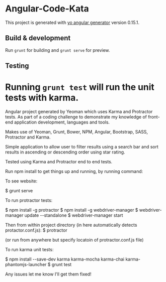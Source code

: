 # Angular-Code-Kata

This project is generated with [yo angular generator](https://github.com/yeoman/generator-angular)
version 0.15.1.

## Build & development

Run `grunt` for building and `grunt serve` for preview.

## Testing

Running `grunt test` will run the unit tests with karma.
=======

Angular project generated by Yeoman which uses Karma and Protractor tests. As part of a coding challenge to demonstrate my knowledge of front-end application development, languages and tools. 

Makes use of Yeoman, Grunt, Bower, NPM, Angular, Bootstrap, SASS, Protractor and Karma.

Simple application to allow user to filter results using a search bar and sort results in ascending or descending order using star rating. 

Tested using Karma and Protractor end to end tests.

Run npm install to get things up and running, by running command:

To see website:

$ grunt serve

To run protractor tests:

$ npm install -g protractor
$ npm install -g webdriver-manager
$ webdriver-manager update --standalone
$ webdriver-manager start

Then from within project directory (in here automatically detects protactor.conf.js):
$ protractor 

(or run from anywhere but specify locatoin of protractor.conf.js file)

To run karma unit tests:

$ npm install --save-dev karma karma-mocha karma-chai karma-phantomjs-launcher
$ grunt test

Any issues let me know I'll get them fixed!

